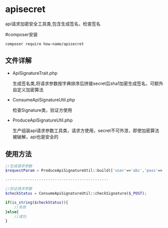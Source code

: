 # apisecret
api请求加密安全工具类,包含生成签名，检查签名

#composer安装
```
composer require how-name/apisecret

```
## 文件详解
- ApiSignatureTrait.php

  生成签名类,将请求参数按字典排序后拼接secret后sha1加密生成签名，可额外自定义加密算法

- ConsumeApiSignatureUtil.php

  检查Signature类，验证方使用
 
- ProduceApiSignatureUtil.php

  生产组装api请求参数工具类，请求方使用，secret不可外泄，即使加密算法被破解，api也是安全的

 ## 使用方法
 
```php
//生成请求参数
$requestParam = ProduceApiSignatureUtil::build(['user'=>'abc','pass'=>'abc']);

----------------------------------------------

//验证请求参数
$checkStatus = ConsumeApiSignatureUtil::checkSignature($_POST);

if(is_string($checkStatus)){
    //失败
}else{
    //成功
}

```

 
